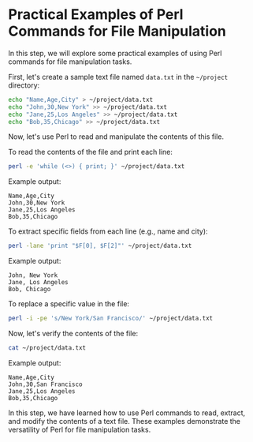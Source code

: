 # Practical Examples of Perl Commands for File Manipulation

In this step, we will explore some practical examples of using Perl commands for file manipulation tasks.

First, let's create a sample text file named `data.txt` in the `~/project` directory:

```bash
echo "Name,Age,City" > ~/project/data.txt
echo "John,30,New York" >> ~/project/data.txt
echo "Jane,25,Los Angeles" >> ~/project/data.txt
echo "Bob,35,Chicago" >> ~/project/data.txt
```

Now, let's use Perl to read and manipulate the contents of this file.

To read the contents of the file and print each line:

```bash
perl -e 'while (<>) { print; }' ~/project/data.txt
```

Example output:

```
Name,Age,City
John,30,New York
Jane,25,Los Angeles
Bob,35,Chicago
```

To extract specific fields from each line (e.g., name and city):

```bash
perl -lane 'print "$F[0], $F[2]"' ~/project/data.txt
```

Example output:

```
John, New York
Jane, Los Angeles
Bob, Chicago
```

To replace a specific value in the file:

```bash
perl -i -pe 's/New York/San Francisco/' ~/project/data.txt
```

Now, let's verify the contents of the file:

```bash
cat ~/project/data.txt
```

Example output:

```
Name,Age,City
John,30,San Francisco
Jane,25,Los Angeles
Bob,35,Chicago
```

In this step, we have learned how to use Perl commands to read, extract, and modify the contents of a text file. These examples demonstrate the versatility of Perl for file manipulation tasks.
